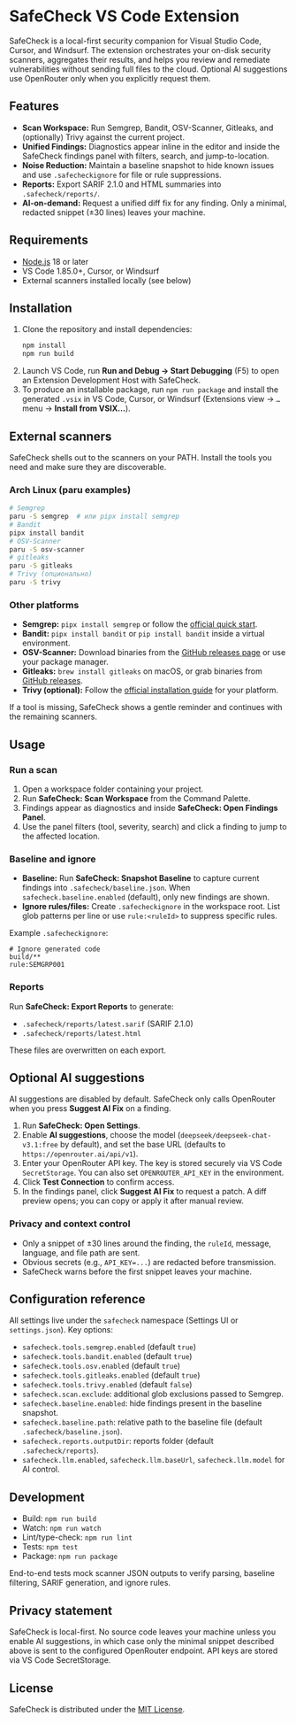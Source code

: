 # SafeCheck VS Code Extension

SafeCheck is a local-first security companion for Visual Studio Code, Cursor, and Windsurf. The extension orchestrates your on-disk security scanners, aggregates their results, and helps you review and remediate vulnerabilities without sending full files to the cloud. Optional AI suggestions use OpenRouter only when you explicitly request them.

## Features

- **Scan Workspace:** Run Semgrep, Bandit, OSV-Scanner, Gitleaks, and (optionally) Trivy against the current project.
- **Unified Findings:** Diagnostics appear inline in the editor and inside the SafeCheck findings panel with filters, search, and jump-to-location.
- **Noise Reduction:** Maintain a baseline snapshot to hide known issues and use `.safecheckignore` for file or rule suppressions.
- **Reports:** Export SARIF 2.1.0 and HTML summaries into `.safecheck/reports/`.
- **AI-on-demand:** Request a unified diff fix for any finding. Only a minimal, redacted snippet (±30 lines) leaves your machine.

## Requirements

- [Node.js](https://nodejs.org/) 18 or later
- VS Code 1.85.0+, Cursor, or Windsurf
- External scanners installed locally (see below)

## Installation

1. Clone the repository and install dependencies:
   ```bash
   npm install
   npm run build
   ```
2. Launch VS Code, run **Run and Debug → Start Debugging** (F5) to open an Extension Development Host with SafeCheck.
3. To produce an installable package, run `npm run package` and install the generated `.vsix` in VS Code, Cursor, or Windsurf (Extensions view → `…` menu → **Install from VSIX…**).

## External scanners

SafeCheck shells out to the scanners on your PATH. Install the tools you need and make sure they are discoverable.

### Arch Linux (paru examples)
```bash
# Semgrep
paru -S semgrep  # или pipx install semgrep
# Bandit
pipx install bandit
# OSV-Scanner
paru -S osv-scanner
# gitleaks
paru -S gitleaks
# Trivy (опционально)
paru -S trivy
```

### Other platforms

- **Semgrep:** `pipx install semgrep` or follow the [official quick start](https://semgrep.dev/docs/getting-started/).
- **Bandit:** `pipx install bandit` or `pip install bandit` inside a virtual environment.
- **OSV-Scanner:** Download binaries from the [GitHub releases page](https://github.com/google/osv-scanner#installation) or use your package manager.
- **Gitleaks:** `brew install gitleaks` on macOS, or grab binaries from [GitHub releases](https://github.com/gitleaks/gitleaks#installation).
- **Trivy (optional):** Follow the [official installation guide](https://aquasecurity.github.io/trivy/latest/getting-started/installation/) for your platform.

If a tool is missing, SafeCheck shows a gentle reminder and continues with the remaining scanners.

## Usage

### Run a scan

1. Open a workspace folder containing your project.
2. Run **SafeCheck: Scan Workspace** from the Command Palette.
3. Findings appear as diagnostics and inside **SafeCheck: Open Findings Panel**.
4. Use the panel filters (tool, severity, search) and click a finding to jump to the affected location.

### Baseline and ignore

- **Baseline:** Run **SafeCheck: Snapshot Baseline** to capture current findings into `.safecheck/baseline.json`. When `safecheck.baseline.enabled` (default), only new findings are shown.
- **Ignore rules/files:** Create `.safecheckignore` in the workspace root. List glob patterns per line or use `rule:<ruleId>` to suppress specific rules.

Example `.safecheckignore`:
```
# Ignore generated code
build/**
rule:SEMGRP001
```

### Reports

Run **SafeCheck: Export Reports** to generate:

- `.safecheck/reports/latest.sarif` (SARIF 2.1.0)
- `.safecheck/reports/latest.html`

These files are overwritten on each export.

## Optional AI suggestions

AI suggestions are disabled by default. SafeCheck only calls OpenRouter when you press **Suggest AI Fix** on a finding.

1. Run **SafeCheck: Open Settings**.
2. Enable **AI suggestions**, choose the model (`deepseek/deepseek-chat-v3.1:free` by default), and set the base URL (defaults to `https://openrouter.ai/api/v1`).
3. Enter your OpenRouter API key. The key is stored securely via VS Code `SecretStorage`. You can also set `OPENROUTER_API_KEY` in the environment.
4. Click **Test Connection** to confirm access.
5. In the findings panel, click **Suggest AI Fix** to request a patch. A diff preview opens; you can copy or apply it after manual review.

### Privacy and context control

- Only a snippet of ±30 lines around the finding, the `ruleId`, message, language, and file path are sent.
- Obvious secrets (e.g., `API_KEY=...`) are redacted before transmission.
- SafeCheck warns before the first snippet leaves your machine.

## Configuration reference

All settings live under the `safecheck` namespace (Settings UI or `settings.json`). Key options:

- `safecheck.tools.semgrep.enabled` (default `true`)
- `safecheck.tools.bandit.enabled` (default `true`)
- `safecheck.tools.osv.enabled` (default `true`)
- `safecheck.tools.gitleaks.enabled` (default `true`)
- `safecheck.tools.trivy.enabled` (default `false`)
- `safecheck.scan.exclude`: additional glob exclusions passed to Semgrep.
- `safecheck.baseline.enabled`: hide findings present in the baseline snapshot.
- `safecheck.baseline.path`: relative path to the baseline file (default `.safecheck/baseline.json`).
- `safecheck.reports.outputDir`: reports folder (default `.safecheck/reports`).
- `safecheck.llm.enabled`, `safecheck.llm.baseUrl`, `safecheck.llm.model` for AI control.

## Development

- Build: `npm run build`
- Watch: `npm run watch`
- Lint/type-check: `npm run lint`
- Tests: `npm test`
- Package: `npm run package`

End-to-end tests mock scanner JSON outputs to verify parsing, baseline filtering, SARIF generation, and ignore rules.

## Privacy statement

SafeCheck is local-first. No source code leaves your machine unless you enable AI suggestions, in which case only the minimal snippet described above is sent to the configured OpenRouter endpoint. API keys are stored via VS Code SecretStorage.

## License

SafeCheck is distributed under the [MIT License](./LICENSE).
